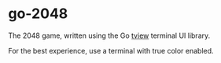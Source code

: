 # go-2048

The 2048 game, written using the Go [tview](https://github.com/rivo/tview) terminal UI library.

For the best experience, use a terminal with true color enabled.
